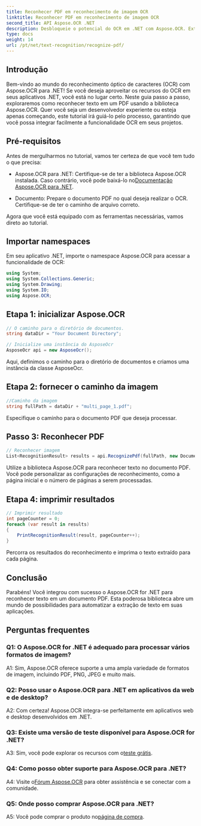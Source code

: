 ```yaml
---
title: Reconhecer PDF em reconhecimento de imagem OCR
linktitle: Reconhecer PDF em reconhecimento de imagem OCR
second_title: API Aspose.OCR .NET
description: Desbloqueie o potencial do OCR em .NET com Aspose.OCR. Extraia texto de PDFs sem esforço. Baixe agora para uma experiência de integração perfeita.
type: docs
weight: 14
url: /pt/net/text-recognition/recognize-pdf/
---
```

## Introdução

Bem-vindo ao mundo do reconhecimento óptico de caracteres (OCR) com Aspose.OCR para .NET! Se você deseja aproveitar os recursos do OCR em seus aplicativos .NET, você está no lugar certo. Neste guia passo a passo, exploraremos como reconhecer texto em um PDF usando a biblioteca Aspose.OCR. Quer você seja um desenvolvedor experiente ou esteja apenas começando, este tutorial irá guiá-lo pelo processo, garantindo que você possa integrar facilmente a funcionalidade OCR em seus projetos.

## Pré-requisitos

Antes de mergulharmos no tutorial, vamos ter certeza de que você tem tudo o que precisa:

-  Aspose.OCR para .NET: Certifique-se de ter a biblioteca Aspose.OCR instalada. Caso contrário, você pode baixá-lo no[Documentação Aspose.OCR para .NET](https://reference.aspose.com/ocr/net/).

- Documento: Prepare o documento PDF no qual deseja realizar o OCR. Certifique-se de ter o caminho de arquivo correto.

Agora que você está equipado com as ferramentas necessárias, vamos direto ao tutorial.

## Importar namespaces

Em seu aplicativo .NET, importe o namespace Aspose.OCR para acessar a funcionalidade de OCR:

```csharp
using System;
using System.Collections.Generic;
using System.Drawing;
using System.IO;
using Aspose.OCR;
```

## Etapa 1: inicializar Aspose.OCR

```csharp
// O caminho para o diretório de documentos.
string dataDir = "Your Document Directory";

// Inicialize uma instância do AsposeOcr
AsposeOcr api = new AsposeOcr();
```

Aqui, definimos o caminho para o diretório de documentos e criamos uma instância da classe AsposeOcr.

## Etapa 2: fornecer o caminho da imagem

```csharp
//Caminho da imagem
string fullPath = dataDir + "multi_page_1.pdf";
```

Especifique o caminho para o documento PDF que deseja processar.

## Passo 3: Reconhecer PDF

```csharp
// Reconhecer imagem
List<RecognitionResult> results = api.RecognizePdf(fullPath, new DocumentRecognitionSettings { StartPage = 2, PagesNumber = 2 });
```

Utilize a biblioteca Aspose.OCR para reconhecer texto no documento PDF. Você pode personalizar as configurações de reconhecimento, como a página inicial e o número de páginas a serem processadas.

## Etapa 4: imprimir resultados

```csharp
// Imprimir resultado
int pageCounter = 0;
foreach (var result in results)
{
    PrintRecognitionResult(result, pageCounter++);
}
```

Percorra os resultados do reconhecimento e imprima o texto extraído para cada página.

## Conclusão

Parabéns! Você integrou com sucesso o Aspose.OCR for .NET para reconhecer texto em um documento PDF. Esta poderosa biblioteca abre um mundo de possibilidades para automatizar a extração de texto em suas aplicações.

## Perguntas frequentes

### Q1: O Aspose.OCR for .NET é adequado para processar vários formatos de imagem?

A1: Sim, Aspose.OCR oferece suporte a uma ampla variedade de formatos de imagem, incluindo PDF, PNG, JPEG e muito mais.

### Q2: Posso usar o Aspose.OCR para .NET em aplicativos da web e de desktop?

A2: Com certeza! Aspose.OCR integra-se perfeitamente em aplicativos web e desktop desenvolvidos em .NET.

### Q3: Existe uma versão de teste disponível para Aspose.OCR for .NET?

 A3: Sim, você pode explorar os recursos com o[teste grátis](https://releases.aspose.com/).

### Q4: Como posso obter suporte para Aspose.OCR para .NET?

 A4: Visite o[Fórum Aspose.OCR](https://forum.aspose.com/c/ocr/16) para obter assistência e se conectar com a comunidade.

### Q5: Onde posso comprar Aspose.OCR para .NET?

 A5: Você pode comprar o produto no[página de compra](https://purchase.aspose.com/buy).